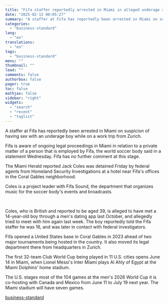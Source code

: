 ```yaml
---
title: "Fifa staffer reportedly arrested in Miami in alleged underage sex case"
date: "2025-02-13 00:05:27"
summary: "A staffer at Fifa has reportedly been arrested in Miami on suspicion of having sex with an underage boy while on a work trip from Zurich. Fifa is aware of ongoing legal proceedings in Miami in relation to a private matter of a person that is employed by Fifa, the..."
categories:
  - "business-standard"
lang:
  - "en"
translations:
  - "en"
tags:
  - "business-standard"
menu: ""
thumbnail: ""
lead: ""
comments: false
authorbox: false
pager: true
toc: false
mathjax: false
sidebar: "right"
widgets:
  - "search"
  - "recent"
  - "taglist"
---
```


A staffer at Fifa has reportedly been arrested in Miami on suspicion of having sex with an underage boy while on a work trip from Zurich.

Fifa is aware of ongoing legal proceedings in Miami in relation to a private matter of a person that is employed by Fifa, the world soccer body said in a statement Wednesday. Fifa has no further comment at this stage.

The Miami Herald reported Jack Coles was detained Friday by federal agents from Homeland Security Investigations at a hotel near Fifa's offices in the Coral Gables neighborhood.

Coles is a project leader with Fifa Sound, the department that organizes music for the soccer body's events and broadcasts.

 

Coles, who is British and reported to be aged 39, is alleged to have met a 14-year-old boy through a men's dating app last October, and allegedly tried to meet with him again last week. The boy reportedly told the Fifa staffer he was 16, and was later in contact with federal investigators.

Fifa opened a United States base in Coral Gables in 2023 ahead of two major tournaments being hosted in the country. It also moved its legal department there from headquarters in Zurich.

The first 32-team Club World Cup being played in 11 U.S. cities opens June 14 in Miami, when Lionel Messi's Inter Miami plays Al Ahly of Egypt at the Miami Dolphins' home stadium.

The U.S. stages most of the 104 games at the men's 2026 World Cup it is co-hosting with Canada and Mexico from June 11 to July 19 next year. The Miami stadium will have seven games.

[business-standard](https://www.business-standard.com/sports/football-news/fifa-staffer-reportedly-arrested-in-miami-in-alleged-underage-sex-case-125021200969_1.html)
